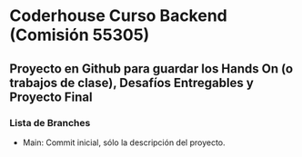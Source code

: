 # Coderhouse Curso Backend (Comisión 55305)

## Proyecto en Github para guardar los Hands On (o trabajos de clase), Desafíos Entregables y Proyecto Final

### Lista de Branches

- Main: Commit inicial, sólo la descripción del proyecto.
  